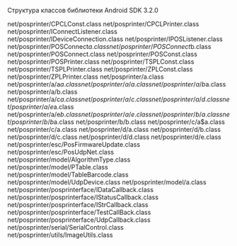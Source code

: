 Структура классов библиотеки Android SDK 3.2.0

net/posprinter/CPCLConst.class
net/posprinter/CPCLPrinter.class
net/posprinter/IConnectListener.class
net/posprinter/IDeviceConnection.class
net/posprinter/IPOSListener.class
net/posprinter/POSConnect$a.class
net/posprinter/POSConnect$b.class
net/posprinter/POSConnect.class
net/posprinter/POSConst.class
net/posprinter/POSPrinter.class
net/posprinter/TSPLConst.class
net/posprinter/TSPLPrinter.class
net/posprinter/ZPLConst.class
net/posprinter/ZPLPrinter.class
net/posprinter/a.class
net/posprinter/a/a$a.class
net/posprinter/a/a.class
net/posprinter/a/b$a.class
net/posprinter/a/b.class
net/posprinter/a/c$a.class
net/posprinter/a/c.class
net/posprinter/a/d.class
net/posprinter/a/e$a.class
net/posprinter/a/e$b.class
net/posprinter/a/e.class
net/posprinter/b/a.class
net/posprinter/b/b$a.class
net/posprinter/b/b.class
net/posprinter/c/a$a.class
net/posprinter/c/a.class
net/posprinter/d/a.class
net/posprinter/d/b.class
net/posprinter/d/c.class
net/posprinter/d/d.class
net/posprinter/d/e.class
net/posprinter/esc/PosFirmwareUpdate.class
net/posprinter/esc/PosUdpNet.class
net/posprinter/model/AlgorithmType.class
net/posprinter/model/PTable.class
net/posprinter/model/TableBarcode.class
net/posprinter/model/UdpDevice.class
net/posprinter/model/a.class
net/posprinter/posprinterface/IDataCallback.class
net/posprinter/posprinterface/IStatusCallback.class
net/posprinter/posprinterface/IStrCallback.class
net/posprinter/posprinterface/TestCallBack.class
net/posprinter/posprinterface/UdpCallback.class
net/posprinter/serial/SerialControl.class
net/posprinter/utils/ImageUtils.class

